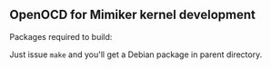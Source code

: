 OpenOCD for Mimiker kernel development
---

Packages required to build:


Just issue `make` and you'll get a Debian package in parent directory.

